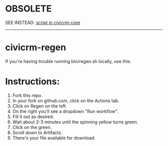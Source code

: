 # OBSOLETE
SEE INSTEAD: [script in civicrm-core](https://github.com/civicrm/civicrm-core/blob/1537e857959118892e72156ec9adc2afe041fbfd/.github/workflows/regen.yml)

----

# civicrm-regen

If you're having trouble running bin/regen.sh locally, use this.

# Instructions:

1. Fork this repo.
1. In your fork on github.com, click on the Actions tab.
1. Click on Regen on the left.
1. On the right you'll see a dropdown "Run workflow".
1. Fill it out as desired.
1. Wait about 2-3 minutes until the spinning yellow turns green.
1. Click on the green.
1. Scroll down to Artifacts.
1. There's your file available for download.
